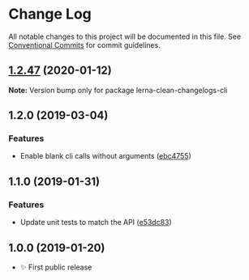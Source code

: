 # Change Log

All notable changes to this project will be documented in this file.
See [Conventional Commits](https://conventionalcommits.org) for commit guidelines.

## [1.2.47](https://gitlab.com/codsen/codsen/compare/lerna-clean-changelogs-cli@1.2.46...lerna-clean-changelogs-cli@1.2.47) (2020-01-12)

**Note:** Version bump only for package lerna-clean-changelogs-cli





## 1.2.0 (2019-03-04)

### Features

- Enable blank cli calls without arguments ([ebc4755](https://gitlab.com/codsen/codsen/commit/ebc4755))

## 1.1.0 (2019-01-31)

### Features

- Update unit tests to match the API ([e53dc83](https://gitlab.com/codsen/codsen/commit/e53dc83))

## 1.0.0 (2019-01-20)

- ✨ First public release
